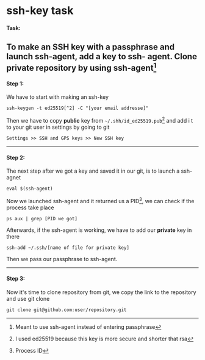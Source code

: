 # ssh-key task

#### Task:
To make an SSH key with a passphrase and launch ssh-agent, add a key to ssh-
agent. Clone private repository by using ssh-agent[^1]
--- 
#### Step 1:
We have to start with making an ssh-key   
```
ssh-keygen -t ed25519[^2] -C "[your email addresse]"
```
Then we have to copy **public** key from `~/.shh/id_ed25519.pub`[^2] and add i
t to your git user in settings by going to git   
```
Settings >> SSH and GPS keys >> New SSH key
```

---

#### Step 2:
The next step after we got a key and saved it in our git, is to launch a ssh-agnet   
```
eval $(ssh-agent)
```
Now we launched ssh-agent and it returned us a PID[^3], we can check if the process take place    
```
ps aux | grep [PID we got]
```
Afterwards, if the ssh-agent is working, we have to add our **private** key in there   
```
ssh-add ~/.ssh/[name of file for private key]
```
Then we pass our passphrase to ssh-agent.

---

#### Step 3:
Now it's time to clone repository from git, we copy the link to the repository and use git clone      
```
git clone git@github.com:user/repository.git
```
	 
[^1]: Meant to use ssh-agent instead of entering passphrase
[^2]: I used ed25519 because this key is more secure and shorter that rsa
[^3]: Process ID
